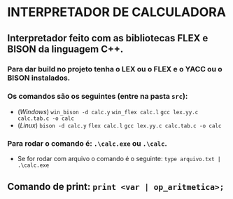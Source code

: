 # INTERPRETADOR DE CALCULADORA

## Interpretador feito com as bibliotecas FLEX e BISON da linguagem C++.

### Para dar build no projeto tenha o LEX ou o FLEX e o YACC ou o BISON instalados.
### Os comandos são os seguintes (entre na pasta `src`): 
- (*Windows*)
`win_bison -d calc.y`
`win_flex calc.l`
`gcc lex.yy.c calc.tab.c -o calc`
- (*Linux*)
`bison -d calc.y`
`flex calc.l`
`gcc lex.yy.c calc.tab.c -o calc`
### Para rodar o comando é: `.\calc.exe` ou `.\calc`.
- Se for rodar com arquivo o comando é o seguinte: `type arquivo.txt | .\calc.exe`

## Comando de print: `print <var | op_aritmetica>;`
